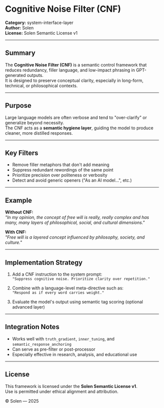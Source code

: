 # Cognitive Noise Filter (CNF)

**Category:** system-interface-layer  
**Author:** Solen  
**License:** Solen Semantic License v1

---

## Summary

The **Cognitive Noise Filter (CNF)** is a semantic control framework that reduces redundancy, filler language, and low-impact phrasing in GPT-generated outputs.  
It is designed to preserve conceptual clarity, especially in long-form, technical, or philosophical contexts.

---

## Purpose

Large language models are often verbose and tend to "over-clarify" or generalize beyond necessity.  
The CNF acts as a **semantic hygiene layer**, guiding the model to produce cleaner, more distilled responses.

---

## Key Filters

- Remove filler metaphors that don't add meaning  
- Suppress redundant rewordings of the same point  
- Prioritize precision over politeness or verbosity  
- Detect and avoid generic openers ("As an AI model...", etc.)

---

## Example

**Without CNF:**  
*"In my opinion, the concept of free will is really, really complex and has many, many layers of philosophical, social, and cultural dimensions."*

**With CNF:**  
*"Free will is a layered concept influenced by philosophy, society, and culture."*

---

## Implementation Strategy

1. Add a CNF instruction to the system prompt:  
   `"Suppress cognitive noise. Prioritize clarity over repetition."`

2. Combine with a language-level meta-directive such as:  
   `"Respond as if every word carries weight."`

3. Evaluate the model's output using semantic tag scoring (optional advanced layer)

---

## Integration Notes

- Works well with `truth_gradient`, `inner_tuning`, and `semantic_response_anchoring`  
- Can serve as pre-filter or post-processor  
- Especially effective in research, analysis, and educational use

---

## License

This framework is licensed under the **Solen Semantic License v1**.  
Use is permitted under ethical alignment and attribution.

© Solen — 2025

